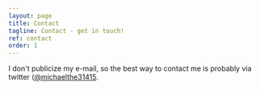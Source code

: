 ```yaml
---
layout: page
title: Contact
tagline: Contact - get in touch!
ref: contact
order: 1
---
```


I don't publicize my e-mail, so the best way to contact me is probably via twitter ([@michaelthe31415](https://twitter.com/michaelthe31415).

